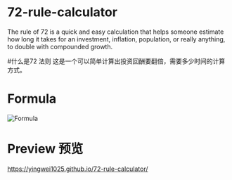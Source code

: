 # 72-rule-calculator
The rule of 72 is a quick and easy calculation that helps someone estimate how long it takes for an investment, inflation, population, or really anything, to double with compounded growth.

#什么是72 法则
这是一个可以简单计算出投资回酬要翻倍，需要多少时间的计算方式。

# Formula
![Formula](https://cdn.calculatestuff.com/assets/embedded_articles/financial/rule_of_72/formula-47672b8303c6c43297fb98162c16ea9779f13bca92f3f465ceff22e55e08b786.svg)

# Preview 预览
https://yingwei1025.github.io/72-rule-calculator/

